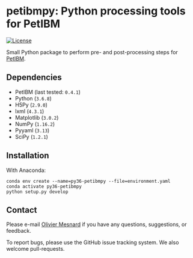 # petibmpy: Python processing tools for PetIBM

[![License](https://img.shields.io/badge/License-BSD%203--Clause-blue.svg)](https://github.com/mesnardo/petibmpy/raw/master/LICENSE)

Small Python package to perform pre- and post-processing steps for [PetIBM](https://github.com/barbagroup/PetIBM).

## Dependencies

* PetIBM (last tested: `0.4.1`)
* Python (`3.6.8`)
* H5Py (`2.9.0`)
* lxml (`4.3.1`)
* Matplotlib (`3.0.2`)
* NumPy (`1.16.2`)
* Pyyaml (`3.13`)
* SciPy (`1.2.1`)

## Installation

With Anaconda:

```shell
conda env create --name=py36-petibmpy --file=environment.yaml
conda activate py36-petibmpy
python setup.py develop
```

## Contact

Please e-mail [Olivier Mesnard](mailto:mesnardo@gwu.edu) if you have any questions, suggestions, or feedback.

To report bugs, please use the GitHub issue tracking system.
We also welcome pull-requests.
